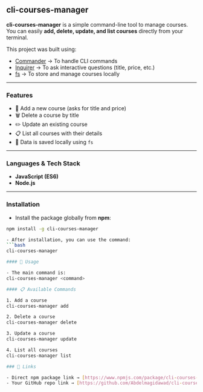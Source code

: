 ## cli-courses-manager

**cli-courses-manager** is a simple command-line tool to manage courses.  
You can easily **add, delete, update, and list courses** directly from your terminal.

This project was built using:
- [Commander](https://www.npmjs.com/package/commander) → To handle CLI commands  
- [Inquirer](https://www.npmjs.com/package/inquirer) → To ask interactive questions (title, price, etc.)  
- [fs](https://nodejs.org/api/fs.html) → To store and manage courses locally 

---

### Features
- 📌 Add a new course (asks for title and price)
- 🗑️ Delete a course by title
- ✏️ Update an existing course
- 📋 List all courses with their details
- 💾 Data is saved locally using `fs`

---

### Languages & Tech Stack
- **JavaScript (ES6)**  
- **Node.js**  

---


### Installation
- Install the package globally from **npm**:
```bash
npm install -g cli-courses-manager

- After installation, you can use the command:
```bash
cli-courses-manager

#### 🚀 Usage

- The main command is:
cli-courses-manager <command>

#### 📋 Available Commands

1. Add a course
cli-courses-manager add

2. Delete a course
cli-courses-manager delete

3. Update a course
cli-courses-manager update

4. List all courses
cli-courses-manager list

### 🔗 Links

- Direct npm package link → [https://www.npmjs.com/package/cli-courses-manager](https://www.npmjs.com/package/cli-courses-manager)  
- Your GitHub repo link → [https://github.com/Abdelmagidawad/cli-courses-manager](https://github.com/Abdelmagidawad/cli-courses-manager)  


